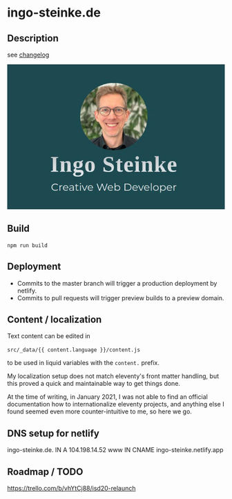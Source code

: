 # ingo-steinke.de

## Description

see [changelog](./CHANGELOG.md)

![screenshot](_screenshots/screenshot-ingo-steinke-de.jpg)

## Build

```
npm run build
```

## Deployment

- Commits to the master branch will trigger a production deployment by netlify.
- Commits to pull requests will trigger preview builds to a preview domain.

## Content / localization

Text content can be edited in

```src/_data/{{ content.language }}/content.js```

to be used in liquid variables with the `content.` prefix.

My localization setup does not match eleventy's front matter handling,
but this proved a quick and maintainable way to get things done.

At the time of writing, in January 2021, I was not able to find an official documentation
how to internationalize eleventy projects, and anything else I found seemed even more
counter-intuitive to me, so here we go.

## DNS setup for netlify

ingo-steinke.de.  IN  A     104.198.14.52
www           IN  CNAME ingo-steinke.netlify.app

## Roadmap / TODO

https://trello.com/b/vhYtCj88/isd20-relaunch
